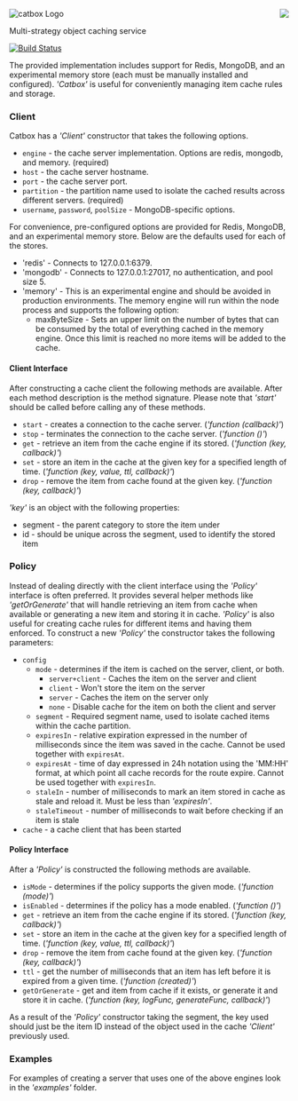 <a href="/walmartlabs/blammo"><img src="https://raw.github.com/walmartlabs/blammo/master/images/from.png" align="right" /></a>
![catbox Logo](https://raw.github.com/walmartlabs/catbox/master/images/catbox.png)

Multi-strategy object caching service

[![Build Status](https://secure.travis-ci.org/walmartlabs/catbox.png)](http://travis-ci.org/walmartlabs/catbox)


The provided implementation includes support for Redis, MongoDB, and an experimental memory store (each must be manually installed and configured).  _'Catbox'_ is useful for conveniently managing item cache rules and storage.


### Client

Catbox has a _'Client'_ constructor that takes the following options.

* `engine` - the cache server implementation. Options are redis, mongodb, and memory. (required)
* `host` - the cache server hostname.
* `port` - the cache server port.
* `partition` - the partition name used to isolate the cached results across different servers. (required)
* `username`, `password`, `poolSize` - MongoDB-specific options.

For convenience, pre-configured options are provided for Redis, MongoDB, and an experimental memory store. Below are the defaults used for each of the stores.

* 'redis' - Connects to 127.0.0.1:6379.
* 'mongodb' - Connects to 127.0.0.1:27017, no authentication, and pool size 5.
* 'memory' - This is an experimental engine and should be avoided in production environments. The memory engine will run within the node process and supports the following option:
   * maxByteSize - Sets an upper limit on the number of bytes that can be consumed by the total of everything cached in the memory engine. Once this limit is reached no more items will be added to the cache.

#### Client Interface

After constructing a cache client the following methods are available.  After each method description is the method signature.  Please note that _'start'_ should be called before calling any of these methods.

* `start` - creates a connection to the cache server.  (_'function (callback)'_)
* `stop` - terminates the connection to the cache server. (_'function ()'_)
* `get` - retrieve an item from the cache engine if its stored. (_'function (key, callback)'_)
* `set` - store an item in the cache at the given key for a specified length of time. (_'function (key, value, ttl, callback)'_)
* `drop` - remove the item from cache found at the given key. (_'function (key, callback)'_)

_'key'_ is an object with the following properties:

* segment - the parent category to store the item under
* id - should be unique across the segment, used to identify the stored item


### Policy

Instead of dealing directly with the client interface using the _'Policy'_ interface is often preferred.  It provides several helper methods like _'getOrGenerate'_ that will handle retrieving an item from cache when available or generating a new item and storing it in cache.  _'Policy'_ is also useful for creating cache rules for different items and having them enforced.  To construct a new _'Policy'_ the constructor takes the following parameters:

* `config`
    * `mode` - determines if the item is cached on the server, client, or both.
        * `server+client` - Caches the item on the server and client
        * `client` - Won't store the item on the server
        * `server` - Caches the item on the server only
        * `none` - Disable cache for the item on both the client and server
    * `segment` - Required segment name, used to isolate cached items within the cache partition.
    * `expiresIn` - relative expiration expressed in the number of milliseconds since the item was saved in the cache. Cannot be used together with `expiresAt`.
    * `expiresAt` - time of day expressed in 24h notation using the 'MM:HH' format, at which point all cache records for the route expire. Cannot be used together with `expiresIn`.
    * `staleIn` - number of milliseconds to mark an item stored in cache as stale and reload it.  Must be less than _'expiresIn'_.
    * `staleTimeout` - number of milliseconds to wait before checking if an item is stale
* `cache` - a cache client that has been started

#### Policy Interface

After a _'Policy'_ is constructed the following methods are available.

* `isMode` - determines if the policy supports the given mode.  (_'function (mode)'_)
* `isEnabled` - determines if the policy has a mode enabled. (_'function ()'_)
* `get` - retrieve an item from the cache engine if its stored. (_'function (key, callback)'_)
* `set` - store an item in the cache at the given key for a specified length of time. (_'function (key, value, ttl, callback)'_)
* `drop` - remove the item from cache found at the given key. (_'function (key, callback)'_)
* `ttl` - get the number of milliseconds that an item has left before it is expired from a given time. (_'function (created)'_)
* `getOrGenerate` - get and item from cache if it exists, or generate it and store it in cache. (_'function (key, logFunc, generateFunc, callback)'_)

As a result of the _'Policy'_ constructor taking the segment, the key used should just be the item ID instead of the object used in the cache _'Client'_ previously used.


### Examples

For examples of creating a server that uses one of the above engines look in the _'examples'_ folder.
